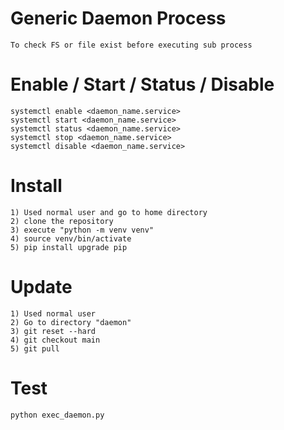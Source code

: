 # Generic Daemon Process
```
To check FS or file exist before executing sub process
```

# Enable / Start /  Status / Disable
```
systemctl enable <daemon_name.service>
systemctl start <daemon_name.service>
systemctl status <daemon_name.service>
systemctl stop <daemon_name.service>
systemctl disable <daemon_name.service>

```

# Install
```
1) Used normal user and go to home directory
2) clone the repository
3) execute "python -m venv venv"
4) source venv/bin/activate
5) pip install upgrade pip
```

# Update
```
1) Used normal user
2) Go to directory "daemon"
3) git reset --hard
4) git checkout main
5) git pull
```

# Test
```
python exec_daemon.py
```

